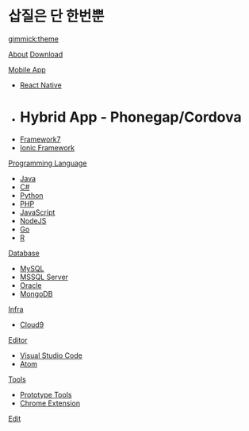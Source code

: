 <!--
  -- Name of your wiki
  -- Do NOT remove the leading `#` character.
  -->

# 삽질은 단 한번뿐


<!--
  -- Default theme
  -- (Read: http://dynalon.github.io/mdwiki/#!customizing.md#Theme_chooser)
  -->

[gimmick:theme](spacelab)


<!--
  -- Navigation
  -- (Read: http://dynalon.github.io/mdwiki/#!quickstart.md#Adding_a_navigation)
  -->

[About](pages/about.md)
[Download](pages/download.md)

[Mobile App]()

  * [React Native](pages/react-native.md)
  * # Hybrid App - Phonegap/Cordova
  * [Framework7](pages/make-hybrid-app-with-framework7.md)
  * [Ionic Framework](pages/ionic-framework.md)

[Programming Language]()

  * [Java](pages/java.md)
  * [C#](pages/csharp.md)
  * [Python](pages/python.md)
  * [PHP](pages/php.md)
  * [JavaScript](pages/javascript.md)
  * [NodeJS](pages/node-js.md)
  * [Go](pages/go.md)
  * [R](pages/r.md)

[Database]()

  * [MySQL](pages/mysql.md)
  * [MSSQL Server](pages/mssql.md)
  * [Oracle](pages/oracle.md)
  * [MongoDB](pages/mongodb.md)

[Infra]()

  * [Cloud9](pages/cloud9.md)
 
[Editor]()

  * [Visual Studio Code](pages/vscode.md)
  * [Atom](pages/atom-editor.md)

[Tools]()

  * [Prototype Tools](pages/prototype-tools.md)
  * [Chrome Extension](pages/chrome-extension.md)

[Edit](https://github.com/csbok/mdwiki-seed/tree/gh-pages/ll_CC/pages)  

<!-- A more complex navigation example: ----------------------------------------

[Menu Item 1]()

  * # SubMenu Heading 1
  * [SubMenu Item 1](pages/subitem1.md)
  * [SubMenu Item 2](pages/subitem2.md)
  - - - -
  * # SubMenu Heading 2
  * [SubMenu Item 3](pages/subitem3.md)
  - - - -
  * # SubMenu Heading 3
  * [SubMenu Item 3](pages/subitem3.md)

[Menu Item 2](pages/item2.md)

[Menu Item 3](pages/item3.md)

---------------------------------------------------------------------------- -->

<!--
  -- Change the Language
  -- Could be useful when there's more than one language wiki.
  -->

<!--
[Change the Language]()

  * [English (United States)](/en_US/)
  * [English (United Kingdom)](/en_GB/)
  * [Italian](/it/)
-->

<!--
  -- Let the user choose a theme
  -- (Read: http://dynalon.github.io/mdwiki/#!quickstart.md#Adding_a_navigation)
  -->

<!--
[gimmick:themechooser](Choose theme)
-->
